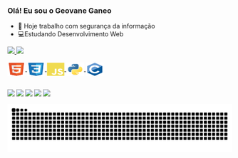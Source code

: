 ### Olá! Eu sou o Geovane Ganeo

- 💼 Hoje trabalho com segurança da informação
- 💻Estudando Desenvolvimento Web

<div>
  <a href="https://github.com/geovaneganeo">
  <img height="180em" src="https://github-readme-stats.vercel.app/api?username=geovaneganeo&show_icons=true&theme=react&include_all_commits=true&count_private=true"/>
  <img height="180em" src="https://github-readme-stats.vercel.app/api/top-langs/?username=geovaneganeo&layout=compact&langs_count=7&theme=react"/>
</div>
<div style="display: inline_block"><br>
  <img align="center" alt="Geovane-HTML" height="30" width="40" src="https://raw.githubusercontent.com/devicons/devicon/master/icons/html5/html5-original.svg">
  <img align="center" alt="Geovane-CSS" height="30" width="40" src="https://raw.githubusercontent.com/devicons/devicon/master/icons/css3/css3-original.svg">
  <img align="center" alt="Geovane-Js" height="30" width="40" src="https://raw.githubusercontent.com/devicons/devicon/master/icons/javascript/javascript-plain.svg">
  <img align="center" alt="Geovane-Python" height="30" width="40" src="https://raw.githubusercontent.com/devicons/devicon/master/icons/python/python-original.svg">
  <img align="center" alt="Geovane-C" height="30" width="40" src="https://raw.githubusercontent.com/devicons/devicon/master/icons/c/c-original.svg">
</div>

##
  
<div> 
   <a href="https://facebook.com/geovane.ganeo.7" target="_blank"><img src="https://img.shields.io/badge/Facebook-1877F2?style=for-the-badge&logo=facebook&logoColor=white" target="_blank"></a>
  <a href="https://instagram.com/geovane.ganeo" target="_blank"><img src="https://img.shields.io/badge/-Instagram-%23E4405F?style=for-the-badge&logo=instagram&logoColor=white" target="_blank"></a>
  <a href = "mailto:contatogeovaneganeo@gmail.com"><img src="https://img.shields.io/badge/-Gmail-%23333?style=for-the-badge&logo=gmail&logoColor=white" target="_blank"></a>
  <a href="https://www.linkedin.com/in/geovane-ganeo" target="_blank"><img src="https://img.shields.io/badge/-LinkedIn-%230077B5?style=for-the-badge&logo=linkedin&logoColor=white" target="_blank"></a> 
 <a href="https://api.whatsapp.com/send?phone=5519983809665" target="_blank"><img src="https://img.shields.io/badge/WhatsApp-25D366?style=for-the-badge&logo=whatsapp&logoColor=white" target="_blank"></a> 
  
 ![Snake animation](https://github.com/geovaneganeo/geovaneganeo/blob/output/github-contribution-grid-snake.svg)

</div>  
